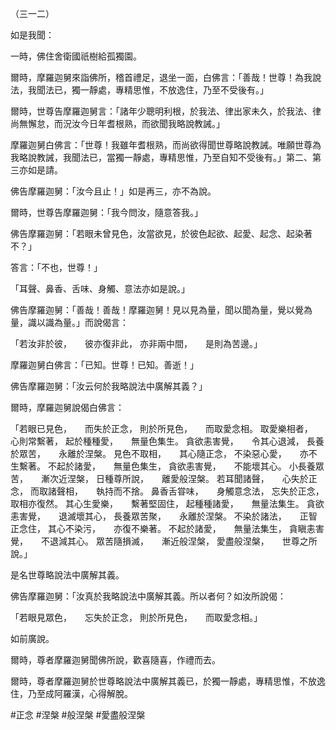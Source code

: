 （三一二）

如是我聞：

一時，佛住舍衛國祇樹給孤獨園。

爾時，摩羅迦舅來詣佛所，稽首禮足，退坐一面，白佛言：「善哉！世尊！為我說法，我聞法已，獨一靜處，專精思惟，不放逸住，乃至不受後有。」

爾時，世尊告摩羅迦舅言：「諸年少聰明利根，於我法、律出家未久，於我法、律尚無懈怠，而況汝今日年耆根熟，而欲聞我略說教誡。」

摩羅迦舅白佛言：「世尊！我雖年耆根熟，而尚欲得聞世尊略說教誡。唯願世尊為我略說教誡，我聞法已，當獨一靜處，專精思惟，乃至自知不受後有。」第二、第三亦如是請。

佛告摩羅迦舅：「汝今且止！」如是再三，亦不為說。

爾時，世尊告摩羅迦舅：「我今問汝，隨意答我。」

佛告摩羅迦舅：「若眼未曾見色，汝當欲見，於彼色起欲、起愛、起念、起染著不？」

答言：「不也，世尊！」

「耳聲、鼻香、舌味、身觸、意法亦如是說。」

佛告摩羅迦舅：「善哉！善哉！摩羅迦舅！見以見為量，聞以聞為量，覺以覺為量，識以識為量。」而說偈言：

「若汝非於彼，　　彼亦復非此，
亦非兩中間，　　是則為苦邊。」

摩羅迦舅白佛言：「已知。世尊！已知。善逝！」

佛告摩羅迦舅：「汝云何於我略說法中廣解其義？」

爾時，摩羅迦舅說偈白佛言：

「若眼已見色，　　而失於正念，
則於所見色，　　而取愛念相。
取愛樂相者，　　心則常繫著，
起於種種愛，　　無量色集生。
貪欲恚害覺，　　令其心退減，
長養於眾苦，　　永離於涅槃。
見色不取相，　　其心隨正念，
不染惡心愛，　　亦不生繫著。
不起於諸愛，　　無量色集生，
貪欲恚害覺，　　不能壞其心。
小長養眾苦，　　漸次近涅槃，
日種尊所說，　　離愛般涅槃。
若耳聞諸聲，　　心失於正念，
而取諸聲相，　　執持而不捨。
鼻香舌甞味，　　身觸意念法，
忘失於正念，　　取相亦復然。
其心生愛樂，　　繫著堅固住，
起種種諸愛，　　無量法集生。
貪欲恚害覺，　　退滅壞其心，
長養眾苦聚，　　永離於涅槃。
不染於諸法，　　正智正念住，
其心不染污，　　亦復不樂著。
不起於諸愛，　　無量法集生，
貪瞋恚害覺，　　不退減其心。
眾苦隨損滅，　　漸近般涅槃，
愛盡般涅槃，　　世尊之所說。」

是名世尊略說法中廣解其義。

佛告摩羅迦舅：「汝真於我略說法中廣解其義。所以者何？如汝所說偈：

「若眼見眾色，　　忘失於正念，
則於所見色，　　而取愛念相。」

如前廣說。

爾時，尊者摩羅迦舅聞佛所說，歡喜隨喜，作禮而去。

爾時，尊者摩羅迦舅於世尊略說法中廣解其義已，於獨一靜處，專精思惟，不放逸住，乃至成阿羅漢，心得解脫。




#正念
#涅槃
#般涅槃
#愛盡般涅槃
